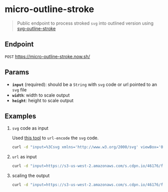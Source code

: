 # micro-outline-stroke

> Public endpoint to process stroked `svg` into outlined version using
> [svg-outline-stroke](https://github.com/elrumordelaluz/outline-stroke)

## Endpoint

`POST` https://micro-outline-stroke.now.sh/

## Params

* **`input`** (required): should be a `String` with `svg` code or url pointed to
  an `svg` file
* **`width`**: width to scale output
* **`height`**: height to scale output

## Examples

1. `svg` code as input

    Used [this tool](https://yoksel.github.io/url-encoder/) to `url-encode` the
    `svg` code.

    ```zsh
    curl -d "input=%3Csvg xmlns='http://www.w3.org/2000/svg' viewBox='0 0 64 64'%3E%3Cline x1='32' y1='16' x2='32' y2='48' fill='none' stroke='%23202020' stroke-miterlimit='10' stroke-width='2'/%3E%3Cline x1='48' y1='32' x2='16' y2='32' fill='none' stroke='%23202020' stroke-miterlimit='10' stroke-width='2'/%3E%3C/svg%3E" -X POST https://micro-outline-stroke.now.sh/
    ```
  
1. `url` as input

    ```zsh
    curl -d "input=https://s3-us-west-2.amazonaws.com/s.cdpn.io/46176/food_2-line-48.svg" -X POST https://micro-outline-stroke.now.sh/
    ```
1. scaling the output

    ```zsh
    curl -d "input=https://s3-us-west-2.amazonaws.com/s.cdpn.io/46176/food_2-line-48.svg&width=1000&height=1000" -X POST https://micro-outline-stroke.now.sh/
    ```
